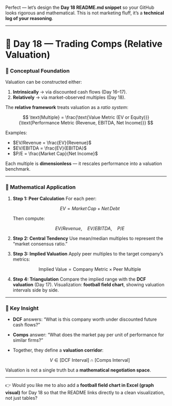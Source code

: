 Perfect — let’s design the **Day 18 README.md snippet** so your GitHub looks rigorous and mathematical.
This is not marketing fluff, it’s a **technical log of your reasoning**.

---

# 📘 Day 18 — Trading Comps (Relative Valuation)

### 🔹 Conceptual Foundation

Valuation can be constructed either:

1. **Intrinsically** → via discounted cash flows (Day 16–17).
2. **Relatively** → via market-observed multiples (Day 18).

The **relative framework** treats valuation as a *ratio system*:

$$
\text{Multiple} = \frac{\text{Value Metric (EV or Equity)}}{\text{Performance Metric (Revenue, EBITDA, Net Income)}}
$$

Examples:

* $EV/Revenue = \frac{EV}{Revenue}$
* $EV/EBITDA = \frac{EV}{EBITDA}$
* $P/E = \frac{Market Cap}{Net Income}$

Each multiple is **dimensionless** — it rescales performance into a valuation benchmark.

---

### 🔹 Mathematical Application

1. **Step 1: Peer Calculation**
   For each peer:

   $$
   EV = Market\,Cap + Net\,Debt
   $$

   Then compute:

   $$
   EV/Revenue, \quad EV/EBITDA, \quad P/E
   $$

2. **Step 2: Central Tendency**
   Use mean/median multiples to represent the “market consensus ratio.”

3. **Step 3: Implied Valuation**
   Apply peer multiples to the target company’s metrics:

   $$
   \text{Implied Value} = \text{Company Metric} \times \text{Peer Multiple}
   $$

4. **Step 4: Triangulation**
   Compare the implied range with the **DCF valuation** (Day 17).
   Visualization: **football field chart**, showing valuation intervals side by side.

---

### 🔹 Key Insight

* **DCF** answers: “What is this company worth under discounted future cash flows?”
* **Comps** answer: “What does the market pay per unit of performance for similar firms?”
* Together, they define a **valuation corridor**:

  $$
  V \in [\text{DCF Interval}] \cap [\text{Comps Interval}]
  $$

Valuation is not a single truth but a **mathematical negotiation space**.

---

👉 Would you like me to also add a **football field chart in Excel (graph visual)** for Day 18 so that the README links directly to a clean visualization, not just tables?
